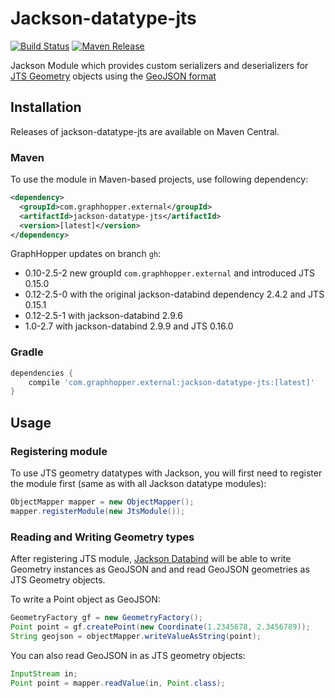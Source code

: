 
# Jackson-datatype-jts

[![Build Status](https://jenkins.bedatadriven.com/job/jackson-datatype-jts/badge/icon)](https://jenkins.bedatadriven.com/job/jackson-datatype-jts/)
[![Maven Release](https://img.shields.io/maven-central/v/com.bedatadriven/jackson-datatype-jts.svg)](http://search.maven.org/#search%7Cgav%7C1%7Cg%3A%22com.bedatadriven%22%20AND%20a%3A%22jackson-datatype-jts%22)

Jackson Module which provides custom serializers and deserializers for
[JTS Geometry](http://www.vividsolutions.com/jts/javadoc/com/vividsolutions/jts/geom/Geometry.html) objects
using the [GeoJSON format](http://www.geojson.org/geojson-spec.html)

## Installation 

Releases of jackson-datatype-jts are available on Maven Central.

### Maven

To use the module in Maven-based projects, use following dependency:

```xml
<dependency>
  <groupId>com.graphhopper.external</groupId>
  <artifactId>jackson-datatype-jts</artifactId>
  <version>[latest]</version>
</dependency>    
```

GraphHopper updates on branch `gh`:

 * 0.10-2.5-2 new groupId `com.graphhopper.external` and introduced JTS 0.15.0
 * 0.12-2.5-0 with the original jackson-databind dependency 2.4.2 and JTS 0.15.1
 * 0.12-2.5-1 with jackson-databind 2.9.6
 * 1.0-2.7    with jackson-databind 2.9.9 and JTS 0.16.0

### Gradle


```gradle
dependencies {
    compile 'com.graphhopper.external:jackson-datatype-jts:[latest]'
}
```

## Usage

### Registering module

To use JTS geometry datatypes with Jackson, you will first need to register the module first (same as
with all Jackson datatype modules):

```java
ObjectMapper mapper = new ObjectMapper();
mapper.registerModule(new JtsModule());
```

### Reading and Writing Geometry types

After registering JTS module, [Jackson Databind](https://github.com/FasterXML/jackson-databind)
will be able to write Geometry instances as GeoJSON and
and read GeoJSON geometries as JTS Geometry objects.

To write a Point object as GeoJSON:

```java
GeometryFactory gf = new GeometryFactory();
Point point = gf.createPoint(new Coordinate(1.2345678, 2.3456789));
String geojson = objectMapper.writeValueAsString(point);
```

You can also read GeoJSON in as JTS geometry objects:

```java
InputStream in;
Point point = mapper.readValue(in, Point.class);
```
